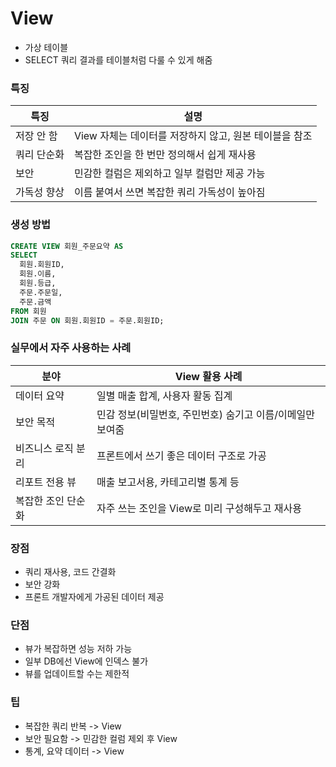 # View
- 가상 테이블
- SELECT 쿼리 결과를 테이블처럼 다룰 수 있게 해줌
### 특징
|특징|설명|
|--|--|
|저장 안 함|View 자체는 데이터를 저장하지 않고, 원본 테이블을 참조|
|쿼리 단순화|복잡한 조인을 한 번만 정의해서 쉽게 재사용|
|보안|민감한 컬럼은 제외하고 일부 컬럼만 제공 가능|
|가독성 향상|이름 붙여서 쓰면 복잡한 쿼리 가독성이 높아짐|
### 생성 방법
```SQL
CREATE VIEW 회원_주문요약 AS
SELECT 
  회원.회원ID,
  회원.이름,
  회원.등급,
  주문.주문일,
  주문.금액
FROM 회원
JOIN 주문 ON 회원.회원ID = 주문.회원ID;
```
### 실무에서 자주 사용하는 사례
|분야|View 활용 사례|
|--|--|
|데이터 요약|일별 매출 합계, 사용자 활동 집계|
|보안 목적|민감 정보(비밀번호, 주민번호) 숨기고 이름/이메일만 보여줌|
|비즈니스 로직 분리|프론트에서 쓰기 좋은 데이터 구조로 가공|
|리포트 전용 뷰|매출 보고서용, 카테고리별 통계 등|
|복잡한 조인 단순화|자주 쓰는 조인을 View로 미리 구성해두고 재사용|
### 장점
- 쿼리 재사용, 코드 간결화
- 보안 강화
- 프론트 개발자에게 가공된 데이터 제공
### 단점
- 뷰가 복잡하면 성능 저하 가능
- 일부 DB에선 View에 인덱스 불가
- 뷰를 업데이트할 수는 제한적
### 팁
- 복잡한 쿼리 반복 -> View
- 보안 필요함 -> 민감한 컬럼 제외 후 View
- 통계, 요약 데이터 -> View

